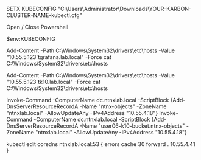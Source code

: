 

SETX KUBECONFIG "C:\Users\Administrator\Downloads\YOUR-KARBON-CLUSTER-NAME-kubectl.cfg"

Open / Close Powershell

$env:KUBECONFIG


Add-Content -Path C:\Windows\System32\drivers\etc\hosts -Value "10.55.5.123`tgrafana.lab.local" -Force
cat C:\Windows\System32\drivers\etc\hosts

Add-Content -Path C:\Windows\System32\drivers\etc\hosts -Value "10.55.5.123`tk10.lab.local" -Force
cat C:\Windows\System32\drivers\etc\hosts

Invoke-Command -ComputerName dc.ntnxlab.local -ScriptBlock {Add-DnsServerResourceRecordA -Name "ntnx-objects" -ZoneName "ntnxlab.local" -AllowUpdateAny -IPv4Address "10.55.4.18"}
Invoke-Command -ComputerName dc.ntnxlab.local -ScriptBlock {Add-DnsServerResourceRecordA -Name "user06-k10-bucket.ntnx-objects" -ZoneName "ntnxlab.local" -AllowUpdateAny -IPv4Address "10.55.4.18"}


kubectl edit coredns
ntnxlab.local:53 {
   errors
   cache 30
   forward . 10.55.4.41
}
